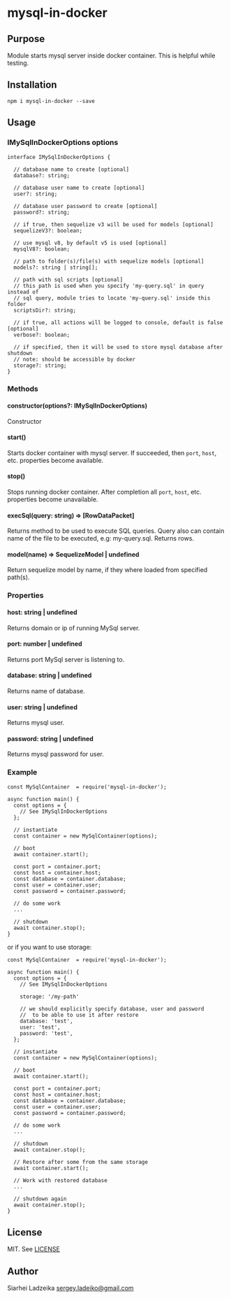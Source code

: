 # mysql-in-docker

## Purpose

Module starts mysql server inside docker container. This is helpful while testing.

## Installation

```
npm i mysql-in-docker --save
```

## Usage

### IMySqlInDockerOptions options

```
interface IMySqlInDockerOptions {

  // database name to create [optional]
  database?: string;

  // database user name to create [optional]
  user?: string;

  // database user password to create [optional]
  password?: string;

  // if true, then sequelize v3 will be used for models [optional]
  sequelizeV3?: boolean;

  // use mysql v8, by default v5 is used [optional]
  mysqlV8?: boolean;

  // path to folder(s)/file(s) with sequelize models [optional]
  models?: string | string[];

  // path with sql scripts [optional]
  // this path is used when you specify 'my-query.sql' in query instead of
  // sql query, module tries to locate 'my-query.sql' inside this folder
  scriptsDir?: string;

  // if true, all actions will be logged to console, default is false [optional]
  verbose?: boolean;

  // if specified, then it will be used to store mysql database after shutdown
  // note: should be accessible by docker
  storage?: string;
}
```

### Methods

#### constructor(options?: IMySqlInDockerOptions)
Constructor

#### start()

Starts docker container with mysql server.
If succeeded, then ```port```, ```host```, etc. properties become available.

#### stop()
Stops running docker container.
After completion all ```port```, ```host```, etc. properties become unavailable.

#### execSql(query: string) => \[RowDataPacket\]

Returns method to be used to execute SQL queries. Query also can contain
name of the file to be executed, e.g: my-query.sql. Returns rows.

#### model(name) => SequelizeModel | undefined

Return sequelize model by name, if they where loaded from specified path(s).

### Properties

#### host: string | undefined

Returns domain or ip of running MySql server.

#### port: number | undefined

Returns port MySql server is listening to.

#### database: string | undefined

Returns name of database.

#### user: string | undefined

Returns mysql user.

#### password: string | undefined

Returns mysql password for user.

### Example

```
const MySqlContainer  = require('mysql-in-docker');

async function main() {
  const options = {
    // See IMySqlInDockerOptions
  };

  // instantiate
  const container = new MySqlContainer(options);

  // boot
  await container.start();

  const port = container.port;
  const host = container.host;
  const database = container.database;
  const user = container.user;
  const password = container.password;

  // do some work
  ...

  // shutdown
  await container.stop();
}

```

or if you want to use storage:

```
const MySqlContainer  = require('mysql-in-docker');

async function main() {
  const options = {
    // See IMySqlInDockerOptions

    storage: '/my-path'

    // we should explicitly specify database, user and password
    //  to be able to use it after restore
    database: 'test',
    user: 'test',
    password: 'test',
  };

  // instantiate
  const container = new MySqlContainer(options);

  // boot
  await container.start();

  const port = container.port;
  const host = container.host;
  const database = container.database;
  const user = container.user;
  const password = container.password;

  // do some work
  ...

  // shutdown
  await container.stop();

  // Restore after some from the same storage
  await container.start();

  // Work with restored database
  ...

  // shutdown again
  await container.stop();
}

```

## License

MIT. See [LICENSE](LICENSE)

## Author

Siarhei Ladzeika <sergey.ladeiko@gmail.com>
